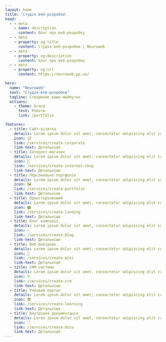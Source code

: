 ```yaml
---
layout: home
title: 'Студія веб-розробки'
head:
  - - meta
    - name: description
      content: Блог про веб-розробку
  - - meta
    - property: og:title
      content: Студія веб-розробки | Neuroweb
  - - meta
    - property: og:description
      content: Блог про веб-розробку
  - - meta
    - property: og:url
      content: https://neuroweb.pp.ua/

hero:
  name: "Neuroweb"
  text: "Студія веб-розробки"
  tagline: Створюємо ваше майбутнє
  actions:
    - theme: brand
      text: Роботи
      link: /portfolio

features:
  - title: Сайт-візитка
    details: Lorem ipsum dolor sit amet, consectetur adipiscing elit consectetur adipiscing elit consectetur adipiscing elit consectetur adipiscing elit consectetur adipiscing elit
    icon: 📋
    link: /services/create-corporate
    link-text: Детальніше
  - title: Інтернет-магазин
    details: Lorem ipsum dolor sit amet, consectetur adipiscing elit consectetur adipiscing elit consectetur adipiscing elit consectetur adipiscing elit consectetur adipiscing elit
    icon: 🛒
    link: /services/create-internet-shop
    link-text: Детальніше
  - title: Персональне портфоліо
    details: Lorem ipsum dolor sit amet, consectetur adipiscing elit consectetur adipiscing elit consectetur adipiscing elit consectetur adipiscing elit consectetur adipiscing elit
    icon: 🖼️
    link: /services/create-portfolio
    link-text: Детальніше
  - title: Односторінковий
    details: Lorem ipsum dolor sit amet, consectetur adipiscing elit consectetur adipiscing elit consectetur adipiscing elit consectetur adipiscing elit consectetur adipiscing elit
    icon: 🅰️
    link: /services/create-landing
    link-text: Детальніше
  - title: Блог компанії
    details: Lorem ipsum dolor sit amet, consectetur adipiscing elit consectetur adipiscing elit consectetur adipiscing elit consectetur adipiscing elit consectetur adipiscing elit
    icon: ✍️
    link: /services/create-blog
    link-text: Детальніше
  - title: Веб-довідник
    details: Lorem ipsum dolor sit amet, consectetur adipiscing elit consectetur adipiscing elit consectetur adipiscing elit consectetur adipiscing elit consectetur adipiscing elit
    icon: 📖
    link: /services/create-wiki
    link-text: Детальніше
  - title: CRM система
    details: Lorem ipsum dolor sit amet, consectetur adipiscing elit consectetur adipiscing elit consectetur adipiscing elit consectetur adipiscing elit consectetur adipiscing elit
    icon: ⏰
    link: /services/create-crm
    link-text: Детальніше
  - title: Учбовий портал
    details: Lorem ipsum dolor sit amet, consectetur adipiscing elit consectetur adipiscing elit consectetur adipiscing elit consectetur adipiscing elit consectetur adipiscing elit
    icon: 📚
    link: /services/create-learning
    link-text: Детальніше
  - title: Внутрішня документація
    details: Lorem ipsum dolor sit amet, consectetur adipiscing elit consectetur adipiscing elit consectetur adipiscing elit consectetur adipiscing elit consectetur adipiscing elit
    icon: 🗋
    link: /services/create-docu
    link-text: Детальніше
---
```


